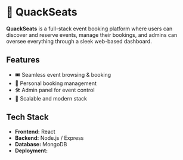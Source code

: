 # 🦆 QuackSeats

**QuackSeats** is a full-stack event booking platform where users can discover and reserve events, manage their bookings, and admins can oversee everything through a sleek web-based dashboard.

## Features

* 🎟️ Seamless event browsing & booking
* 🧾 Personal booking management
* 🛠️ Admin panel for event control
* 🧩 Scalable and modern stack

## Tech Stack

* **Frontend:** React
* **Backend:** Node.js / Express
* **Database:** MongoDB
* **Deployment:** 
